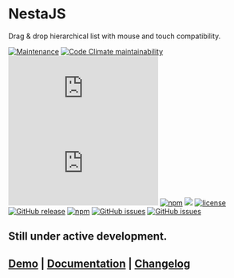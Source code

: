 # NestaJS
  Drag & drop hierarchical list with mouse and touch compatibility.

[![Maintenance](https://img.shields.io/maintenance/yes/2019.svg?style=?style=flat-square&logo=appveyor)](https://github.com/Mobius1/NestableJS/)
[![Code Climate maintainability](https://img.shields.io/codeclimate/maintainability/Mobius1/NestableJS.svg?style=?style=flat-square&logo=appveyor)](https://codeclimate.com/github/Mobius1/NestableJS/maintainability)
![](http://img.badgesize.io/Mobius1/NestableJS/master/dist/nestable.js?style=?style=flat-square&logo=appveyor) 
![](http://img.badgesize.io/Mobius1/NestableJS/master/dist/nestable.js?compression=gzip&label=gzipped&style=?style=flat-square&logo=appveyor)
[![npm](https://img.shields.io/npm/dt/nestablejs.svg?style=?style=flat-square&logo=appveyor)](https://www.npmjs.com/package/nestablejs)
[![](https://data.jsdelivr.com/v1/package/npm/nestablejs/badge)](https://www.jsdelivr.com/package/npm/nestablejs)
[![license](https://img.shields.io/github/license/mashape/apistatus.svg?style=?style=flat-square&logo=appveyor)](https://github.com/Mobius1/NestableJS/blob/master/LICENSE)
[![GitHub release](https://img.shields.io/github/release/Mobius1/NestableJS.svg?style=?style=flat-square&logo=appveyor)](https://github.com/Mobius1/NestableJS/releases)
[![npm](https://img.shields.io/npm/v/nestablejs.svg?style=?style=flat-square&logo=appveyor)](https://www.npmjs.com/package/nestablejs)
[![GitHub issues](https://img.shields.io/github/issues-raw/Mobius1/NestableJS.svg?style=?style=flat-square&logo=appveyor)](https://github.com/Mobius1/NestableJS)
[![GitHub issues](https://img.shields.io/github/issues-closed-raw/Mobius1/NestableJS.svg?style=?style=flat-square&logo=appveyor)](https://github.com/Mobius1/NestableJS)

## Still under active development.

## [Demo](https://codepen.io/Mobius1/pen/dybwVOw) | [Documentation](https://mobius1.github.io/NestableJS) | [Changelog](https://github.com/Mobius1/NestableJS/releases)
